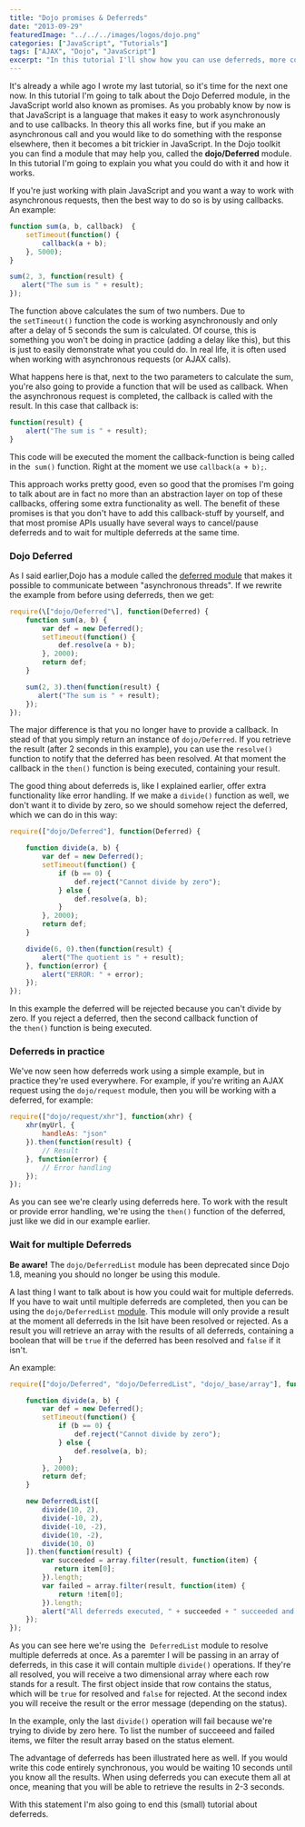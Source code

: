 ```yaml
---
title: "Dojo promises & Deferreds"
date: "2013-09-29"
featuredImage: "../../../images/logos/dojo.png"
categories: ["JavaScript", "Tutorials"]
tags: ["AJAX", "Dojo", "JavaScript"]
excerpt: "In this tutorial I'll show how you can use deferreds, more commonly known as promises to create asynchronous communication."
---
```


It's already a while ago I wrote my last tutorial, so it's time for the next one now. In this tutorial I'm going to talk about the Dojo Deferred module, in the JavaScript world also known as promises. As you probably know by now is that JavaScript is a language that makes it easy to work asynchronously and to use callbacks. In theory this all works fine, but if you make an asynchronous call and you would like to do something with the response elsewhere, then it becomes a bit trickier in JavaScript. In the Dojo toolkit you can find a module that may help you, called the **dojo/Deferred** module. In this tutorial I'm going to explain you what you could do with it and how it works.

If you're just working with plain JavaScript and you want a way to work with asynchronous requests, then the best way to do so is by using callbacks. An example:

```javascript
function sum(a, b, callback)  {
    setTimeout(function() {
        callback(a + b);
    }, 5000);
}

sum(2, 3, function(result) {
   alert("The sum is " + result); 
});
```

The function above calculates the sum of two numbers. Due to the `setTimeout()` function the code is working asynchronously and only after a delay of 5 seconds the sum is calculated. Of course, this is something you won't be doing in practice (adding a delay like this), but this is just to easily demonstrate what you could do. In real life, it is often used when working with asynchronous requests (or AJAX calls).

What happens here is that, next to the two parameters to calculate the sum, you're also going to provide a function that will be used as callback. When the asynchronous request is completed, the callback is called with the result. In this case that callback is:

```javascript
function(result) {
    alert("The sum is " + result);
}
```

This code will be executed the moment the callback-function is being called in the  `sum()` function. Right at the moment we use `callback(a + b);`.

This approach works pretty good, even so good that the promises I'm going to talk about are in fact no more than an abstraction layer on top of these callbacks, offering some extra functionality as well. The benefit of these promises is that you don't have to add this callback-stuff by yourself, and that most promise APIs usually have several ways to cancel/pause deferreds and to wait for multiple deferreds at the same time.

### Dojo Deferred

As I said earlier,Dojo has a module called the [deferred module](http://dojotoolkit.org/reference-guide/dojo/Deferred.html "Dojo Deferred") that makes it possible to communicate between "asynchronous threads". If we rewrite the example from before using deferreds, then we get:

```javascript
require(\["dojo/Deferred"\], function(Deferred) {
    function sum(a, b) {
        var def = new Deferred();
        setTimeout(function() {
            def.resolve(a + b);
        }, 2000);
        return def;
    }

    sum(2, 3).then(function(result) {
       alert("The sum is " + result); 
    });
});
```

The major difference is that you no longer have to provide a callback. In stead of that you simply return an instance of `dojo/Deferred`. If you retrieve the result (after 2 seconds in this example), you can use the `resolve()` function to notify that the deferred has been resolved. At that moment the callback in the `then()` function is being executed, containing your result.

The good thing about deferreds is, like I explained earlier, offer extra functionality like error handling. If we make a `divide()` function as well, we don't want it to divide by zero, so we should somehow reject the deferred, which we can do in this way:

```javascript
require(["dojo/Deferred"], function(Deferred) {

    function divide(a, b) {
        var def = new Deferred();
        setTimeout(function() {
            if (b == 0) {
                def.reject("Cannot divide by zero");   
            } else {
                def.resolve(a, b);
            }
        }, 2000);
        return def;
    }

    divide(6, 0).then(function(result) {
        alert("The quotient is " + result); 
    }, function(error) {
        alert("ERROR: " + error);   
    });
});
```

In this example the deferred will be rejected because you can't divide by zero. If you reject a deferred, then the second callback function of the `then()` function is being executed.

### Deferreds in practice

We've now seen how deferreds work using a simple example, but in practice they're used everywhere. For example, if you're writing an AJAX request using the `dojo/request` module, then you will be working with a deferred, for example:

```javascript
require(["dojo/request/xhr"], function(xhr) {
    xhr(myUrl, {
        handleAs: "json"
    }).then(function(result) {
        // Result
    }, function(error) {
        // Error handling
    });
});
```

As you can see we're clearly using deferreds here. To work with the result or provide error handling, we're using the `then()` function of the deferred, just like we did in our example earlier.

### Wait for multiple Deferreds

**Be aware!** The `dojo/DeferredList` module has been deprecated since Dojo 1.8, meaning you should no longer be using this module.

A last thing I want to talk about is how you could wait for multiple deferreds. If you have to wait until multiple deferreds are completed, then you can be using the `dojo/DeferredList` [module](http://dojotoolkit.org/reference-guide/dojo/DeferredList.html "Dojo DeferredList"). This module will only provide a result at the moment all deferreds in the lsit have been resolved or rejected. As a result you will retrieve an array with the results of all deferreds, containing a boolean that will be `true` if the deferred has been resolved and `false` if it isn't.

An example:

```javascript
require(["dojo/Deferred", "dojo/DeferredList", "dojo/_base/array"], function(Deferred, DeferredList, array) {

    function divide(a, b) {
        var def = new Deferred();
        setTimeout(function() {
            if (b == 0) {
                def.reject("Cannot divide by zero");   
            } else {
                def.resolve(a, b);
            }
        }, 2000);
        return def;
    }

    new DeferredList([
        divide(10, 2),
        divide(-10, 2),
        divide(-10, -2),
        divide(10, -2),
        divide(10, 0)
    ]).then(function(result) {
        var succeeded = array.filter(result, function(item) {
           return item[0]; 
        }).length;
        var failed = array.filter(result, function(item) {
            return !item[0];
        }).length;
        alert("All deferreds executed, " + succeeded + " succeeded and " + failed + " failed.");
    });
});
```

As you can see here we're using the  `DeferredList` module to resolve multiple deferreds at once. As a paremter I will be passing in an array of deferreds, in this case it will contain multiple `divide()` operations. If they're all resolved, you will receive a two dimensional array where each row stands for a result. The first object inside that row contains the status, which will be `true` for resolved and `false` for rejected. At the second index you will receive the result or the error message (depending on the status).

In the example, only the last `divide()` operation will fail because we're trying to divide by zero here. To list the number of succeeed and failed items, we filter the result array based on the status element.

The advantage of deferreds has been illustrated here as well. If you would write this code entirely synchronous, you would be waiting 10 seconds until you know all the results. When using deferreds you can execute them all at once, meaning that you will be able to retrieve the results in 2-3 seconds.

With this statement I'm also going to end this (small) tutorial about deferreds.
